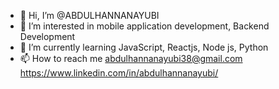 - 👋 Hi, I’m @ABDULHANNANAYUBI
- 👀 I’m interested in mobile application development, Backend Development
- 🌱 I’m currently learning JavaScript, Reactjs, Node js, Python
- 📫 How to reach me abdulhannanayubi38@gmail.com https://www.linkedin.com/in/abdulhannanayubi/

